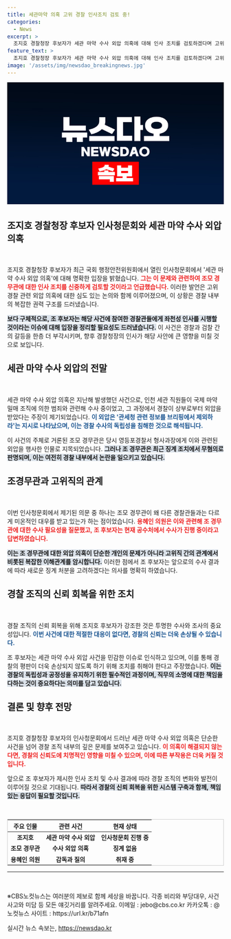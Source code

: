 ```yaml
---
title: 세관마약 의혹 고위 경찰 인사조치 검토 중!
categories:
  - News
excerpt: >
  조지호 경찰청장 후보자가 세관 마약 수사 외압 의혹에 대해 인사 조치를 검토하겠다며 고위 경찰관에 대한 의혹에 불을 지폈다. 좌천된 전 형사과장은 갈등의 주인공, 과연 정의는 승리할까? 클릭해 확인하세요!
feature_text: >
  조지호 경찰청장 후보자가 세관 마약 수사 외압 의혹에 대해 인사 조치를 검토하겠다며 고위 경찰관에 대한 의혹에 불을 지폈다. 좌천된 전 형사과장은 갈등의 주인공, 과연 정의는 승리할까? 클릭해 확인하세요!
image: '/assets/img/newsdao_breakingnews.jpg'
---
```


<p><img src="/assets/img/newsdao_breakingnews.jpg" alt="flaretime 속보" /></p>

<h2 data-ke-size="size26">조지호 경찰청장 후보자 인사청문회와 세관 마약 수사 외압 의혹</h2>

<p data-ke-size="size16">&nbsp;</p>

<p>조지호 경찰청장 후보자가 최근 국회 행정안전위원회에서 열린 인사청문회에서 '세관 마약 수사 외압 의혹'에 대해 명확한 입장을 밝혔습니다. <b><span style="color: #ee2323;">그는 이 문제와 관련하여 조모 경무관에 대한 인사 조치를 신중하게 검토할 것이라고 언급했습니다.</span></b> 이러한 발언은 고위 경찰 관련 외압 의혹에 대한 심도 있는 논의와 함께 이루어졌으며, 이 상황은 경찰 내부의 복잡한 권력 구조를 드러냈습니다. </p>

<p><b><span style="background-color: #21538527;">보다 구체적으로, 조 후보자는 해당 사건에 참여한 경찰관들에게 좌천성 인사를 시행할 것이라는 이슈에 대해 입장을 정리할 필요성도 드러냈습니다.</span></b> 이 사건은 경찰과 검찰 간의 갈등을 한층 더 부각시키며, 향후 경찰청장의 인사가 해당 사안에 큰 영향을 미칠 것으로 보입니다.</p>

<h2 data-ke-size="size26">세관 마약 수사 외압의 전말</h2>

<p data-ke-size="size16">&nbsp;</p>

<p>세관 마약 수사 외압 의혹은 지난해 발생했던 사건으로, 인천 세관 직원들이 국제 마약 밀매 조직에 의한 범죄와 관련해 수사 중이었고, 그 과정에서 경찰이 상부로부터 외압을 받았다는 주장이 제기되었습니다. <b><span style="color: #1a5490;">이 외압은 '관세청 관련 정보를 브리핑에서 제외하라'는 지시로 나타났으며, 이는 경찰 수사의 독립성을 침해한 것으로 해석됩니다.</span></b> </p>

<p>이 사건의 주체로 거론된 조모 경무관은 당시 영등포경찰서 형사과장에게 이와 관련된 외압을 행사한 인물로 지목되었습니다. <b><span style="background-color: #21538527;">그러나 조 경무관은 최근 징계 조치에서 무혐의로 판명되며, 이는 여전히 경찰 내부에서 논란을 일으키고 있습니다.</span></b> </p>

<h2 data-ke-size="size26">조경무관과 고위직의 관계</h2>

<p data-ke-size="size16">&nbsp;</p>

<p>이번 인사청문회에서 제기된 의문 중 하나는 조모 경무관이 왜 다른 경찰관들과는 다르게 미온적인 대우를 받고 있는가 하는 점이었습니다. <b><span style="color: #ee2323;">용혜인 의원은 이와 관련해 조 경무관에 대한 수사 필요성을 질문했고, 조 후보자는 현재 공수처에서 수사가 진행 중이라고 답변하였습니다.</span></b> </p>

<p><b><span style="background-color: #21538527;">이는 조 경무관에 대한 외압 의혹이 단순한 개인의 문제가 아니라 고위직 간의 관계에서 비롯된 복잡한 이해관계를 암시합니다.</span></b> 이러한 점에서 조 후보자는 앞으로의 수사 결과에 따라 새로운 징계 처분을 고려하겠다는 의사를 명확히 하였습니다.</p>

<h2 data-ke-size="size26">경찰 조직의 신뢰 회복을 위한 조치</h2>

<p data-ke-size="size16">&nbsp;</p>

<p>경찰 조직의 신뢰 회복을 위해 조지호 후보자가 강조한 것은 투명한 수사와 조사의 중요성입니다. <b><span style="color: #1a5490;">이번 사건에 대한 적절한 대응이 없다면, 경찰의 신뢰는 더욱 손상될 수 있습니다.</span></b> </p>

<p>조 후보자는 세관 마약 수사 외압 사건을 민감한 이슈로 인식하고 있으며, 이를 통해 경찰의 평판이 더욱 손상되지 않도록 하기 위해 조치를 취해야 한다고 주장했습니다. <b><span style="background-color: #21538527;">이는 경찰의 독립성과 공정성을 유지하기 위한 필수적인 과정이며, 직무의 소명에 대한 책임을 다하는 것이 중요하다는 의미를 담고 있습니다.</span></b> </p>

<h2 data-ke-size="size26">결론 및 향후 전망</h2>

<p data-ke-size="size16">&nbsp;</p>

<p>조지호 경찰청장 후보자의 인사청문회에서 드러난 세관 마약 수사 외압 의혹은 단순한 사건을 넘어 경찰 조직 내부의 깊은 문제를 보여주고 있습니다. <b><span style="color: #ee2323;">이 의혹이 해결되지 않는다면, 경찰의 신뢰도에 치명적인 영향을 미칠 수 있으며, 이에 따른 부작용은 더욱 커질 것입니다.</span></b> </p>

<p>앞으로 조 후보자가 제시한 인사 조치 및 수사 결과에 따라 경찰 조직의 변화와 발전이 이루어질 것으로 기대됩니다. <b><span style="background-color: #21538527;">따라서 경찰의 신뢰 회복을 위한 시스템 구축과 함께, 책임 있는 응답이 필요할 것입니다.</span></b> </p>

<p data-ke-size="size16">&nbsp;</p>

<table style="width: 100%; border: 1px solid #ccc;">
    <thead>
        <tr>
            <th style="text-align: center;"><b>주요 인물</b></th>
            <th style="text-align: center;"><b>관련 사건</b></th>
            <th style="text-align: center;"><b>현재 상태</b></th>
        </tr>
    </thead>
    <tbody>
        <tr>
            <td style="text-align: center; height: 17px;"><b>조지호</b></td>
            <td style="text-align: center; height: 17px;"><b>세관 마약 수사 외압</b></td>
            <td style="text-align: center; height: 17px;"><b>인사청문회 진행 중</b></td>
        </tr>
        <tr>
            <td style="text-align: center; height: 17px;"><b>조모 경무관</b></td>
            <td style="text-align: center; height: 17px;"><b>수사 외압 의혹</b></td>
            <td style="text-align: center; height: 17px;"><b>징계 없음</b></td>
        </tr>
        <tr>
            <td style="text-align: center; height: 17px;"><b>용혜인 의원</b></td>
            <td style="text-align: center; height: 17px;"><b>감독과 질의</b></td>
            <td style="text-align: center; height: 17px;"><b>취재 중</b></td>
        </tr>
    </tbody>
</table>

<hr> 

<p data-ke-size="size16">&nbsp;</p> 

<p>※CBS노컷뉴스는 여러분의 제보로 함께 세상을 바꿉니다. 각종 비리와 부당대우, 사건사고와 미담 등 모든 얘깃거리를 알려주세요. 이메일 : jebo@cbs.co.kr 카카오톡 : @노컷뉴스 사이트 : https://url.kr/b71afn</p>
실시간 뉴스 속보는, <a href="https://newsdao.kr" rel="dofollow">https://newsdao.kr</a>


